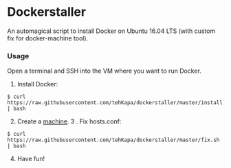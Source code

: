 # Dockerstaller
An automagical script to install Docker on Ubuntu 16.04 LTS (with custom fix for docker-machine tool).

### Usage
Open a terminal and SSH into the VM where you want to run Docker.

1. Install Docker:
```shell
$ curl https://raw.githubusercontent.com/tehKapa/dockerstaller/master/install.sh | bash
```

2. Create a [machine](https://docs.docker.com/machine/reference/create/). 
3 . Fix hosts.conf:
```shell
$ curl https://raw.githubusercontent.com/tehKapa/dockerstaller/master/fix.sh | bash
```

4. Have fun!

